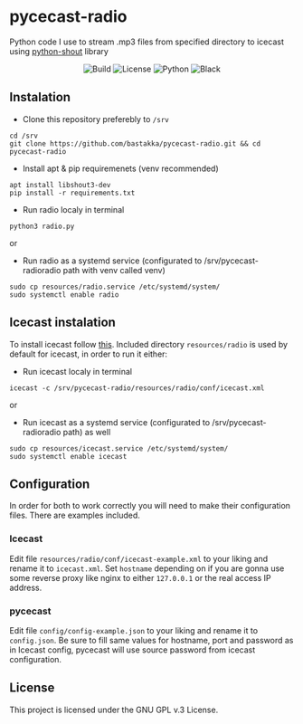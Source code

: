 # pycecast-radio

Python code I use to stream .mp3 files from specified directory to icecast using [python-shout](https://github.com/yomguy/python-shout) library

<p align="center">
  <img src="https://img.shields.io/github/workflow/status/bastakka/pycecast-radio/Pylint?style=for-the-badge" alt="Build"/>
  <img src="https://img.shields.io/github/license/bastakka/pycecast-radio?style=for-the-badge" alt="License"/>
  <img src="https://img.shields.io/badge/python-3.8+-blue?style=for-the-badge" alt="Python"/>
  <img src="https://img.shields.io/badge/code%20style-black-black?style=for-the-badge" alt="Black" />
</p>

## Instalation

- Clone this repository preferebly to `/srv`

```
cd /srv
git clone https://github.com/bastakka/pycecast-radio.git && cd pycecast-radio
```

- Install apt & pip requiremenets (venv recommended)

```
apt install libshout3-dev
pip install -r requirements.txt
```

- Run radio localy in terminal

```
python3 radio.py
```

or

- Run radio as a systemd service (configurated to /srv/pycecast-radioradio path with venv called venv)

```
sudo cp resources/radio.service /etc/systemd/system/
sudo systemctl enable radio
```

## Icecast instalation

To install icecast follow [this](https://github.com/xiph/Icecast-Server#buildinstall). Included directory `resources/radio` is used by default for icecast, in order to run it either:

- Run icecast localy in terminal

```
icecast -c /srv/pycecast-radio/resources/radio/conf/icecast.xml
```

or

- Run icecast as a systemd service (configurated to /srv/pycecast-radioradio path) as well

```
sudo cp resources/icecast.service /etc/systemd/system/
sudo systemctl enable icecast
```

## Configuration

In order for both to work correctly you will need to make their configuration files. There are examples included.

### Icecast

Edit file `resources/radio/conf/icecast-example.xml` to your liking and rename it to `icecast.xml`. Set `hostname` depending on if you are gonna use some reverse proxy like nginx to either `127.0.0.1` or the real access IP address.

### pycecast

Edit file `config/config-example.json` to your liking and rename it to `config.json`. Be sure to fill same values for hostname, port and password as in Icecast config, pycecast will use source password from icecast configuration.

## License

This project is licensed under the GNU GPL v.3 License.
